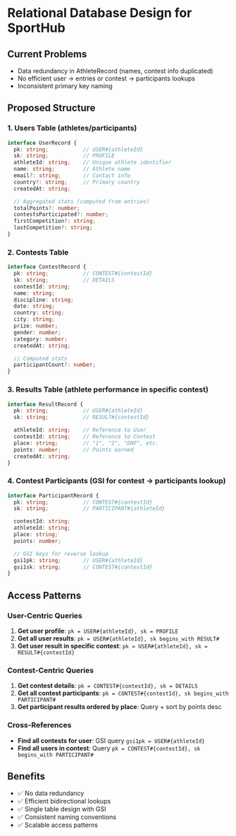 # Relational Database Design for SportHub

## Current Problems
- Data redundancy in AthleteRecord (names, contest info duplicated)
- No efficient user → entries or contest → participants lookups
- Inconsistent primary key naming

## Proposed Structure

### 1. Users Table (athletes/participants)
```typescript
interface UserRecord {
  pk: string;           // USER#{athleteId}
  sk: string;           // PROFILE
  athleteId: string;    // Unique athlete identifier
  name: string;         // Athlete name
  email?: string;       // Contact info
  country?: string;     // Primary country
  createdAt: string;

  // Aggregated stats (computed from entries)
  totalPoints?: number;
  contestsParticipated?: number;
  firstCompetition?: string;
  lastCompetition?: string;
}
```

### 2. Contests Table
```typescript
interface ContestRecord {
  pk: string;           // CONTEST#{contestId}
  sk: string;           // DETAILS
  contestId: string;
  name: string;
  discipline: string;
  date: string;
  country: string;
  city: string;
  prize: number;
  gender: number;
  category: number;
  createdAt: string;

  // Computed stats
  participantCount?: number;
}
```

### 3. Results Table (athlete performance in specific contest)
```typescript
interface ResultRecord {
  pk: string;           // USER#{athleteId}
  sk: string;           // RESULT#{contestId}

  athleteId: string;    // Reference to User
  contestId: string;    // Reference to Contest
  place: string;        // "1", "2", "DNF", etc.
  points: number;       // Points earned
  createdAt: string;
}
```

### 4. Contest Participants (GSI for contest → participants lookup)
```typescript
interface ParticipantRecord {
  pk: string;           // CONTEST#{contestId}
  sk: string;           // PARTICIPANT#{athleteId}

  contestId: string;
  athleteId: string;
  place: string;
  points: number;

  // GSI keys for reverse lookup
  gsi1pk: string;       // USER#{athleteId}
  gsi1sk: string;       // CONTEST#{contestId}
}
```

## Access Patterns

### User-Centric Queries
1. **Get user profile**: `pk = USER#{athleteId}, sk = PROFILE`
2. **Get all user results**: `pk = USER#{athleteId}, sk begins_with RESULT#`
3. **Get user result in specific contest**: `pk = USER#{athleteId}, sk = RESULT#{contestId}`

### Contest-Centric Queries
1. **Get contest details**: `pk = CONTEST#{contestId}, sk = DETAILS`
2. **Get all contest participants**: `pk = CONTEST#{contestId}, sk begins_with PARTICIPANT#`
3. **Get participant results ordered by place**: Query + sort by points desc

### Cross-References
- **Find all contests for user**: GSI query `gsi1pk = USER#{athleteId}`
- **Find all users in contest**: Query `pk = CONTEST#{contestId}, sk begins_with PARTICIPANT#`

## Benefits
- ✅ No data redundancy
- ✅ Efficient bidirectional lookups
- ✅ Single table design with GSI
- ✅ Consistent naming conventions
- ✅ Scalable access patterns